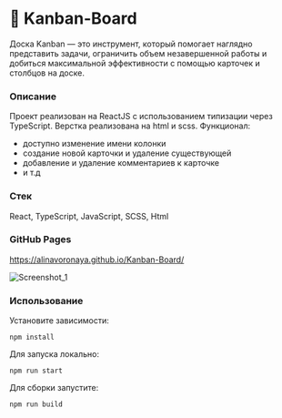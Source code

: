 # 🚀 Kanban-Board
Доска Kanban — это инструмент, который помогает наглядно представить задачи, ограничить объем незавершенной работы и добиться максимальной эффективности с помощью карточек и столбцов на доске.

### Описание
Проект реализован на ReactJS с использованием типизации через TypeScript. Верстка реализована на  html и scss. 
Функционал:
- доступно изменение имени колонки
- создание новой карточки и удаление существующей
- добавление и удаление комментариев к карточке
- и т.д

### Стек
React, TypeScript, JavaScript, SCSS, Html

### GitHub Pages

https://alinavoronaya.github.io/Kanban-Board/

![Screenshot_1](https://user-images.githubusercontent.com/87168061/206144359-051489cf-3f74-4020-b419-4cfcae9c17ad.png)

### Использование

Установите зависимости:
```
npm install
```
Для запуска локально:
```
npm run start
```
Для сборки запустите:
```
npm run build
```
